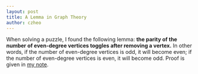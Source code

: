 ```yaml
---
layout: post
title: A Lemma in Graph Theory
author: czheo
---
```


When solving a puzzle, I found the following lemma:
**the parity of the number of even-degree vertices toggles after removing a vertex.**
In other words, if the number of even-degree vertices is odd, it will become even;
if the number of even-degree vertices is even, it will become odd.
Proof is given in [my note](https://www.dropbox.com/s/up385wnihmvo0p1/ZYC006.pdf).
